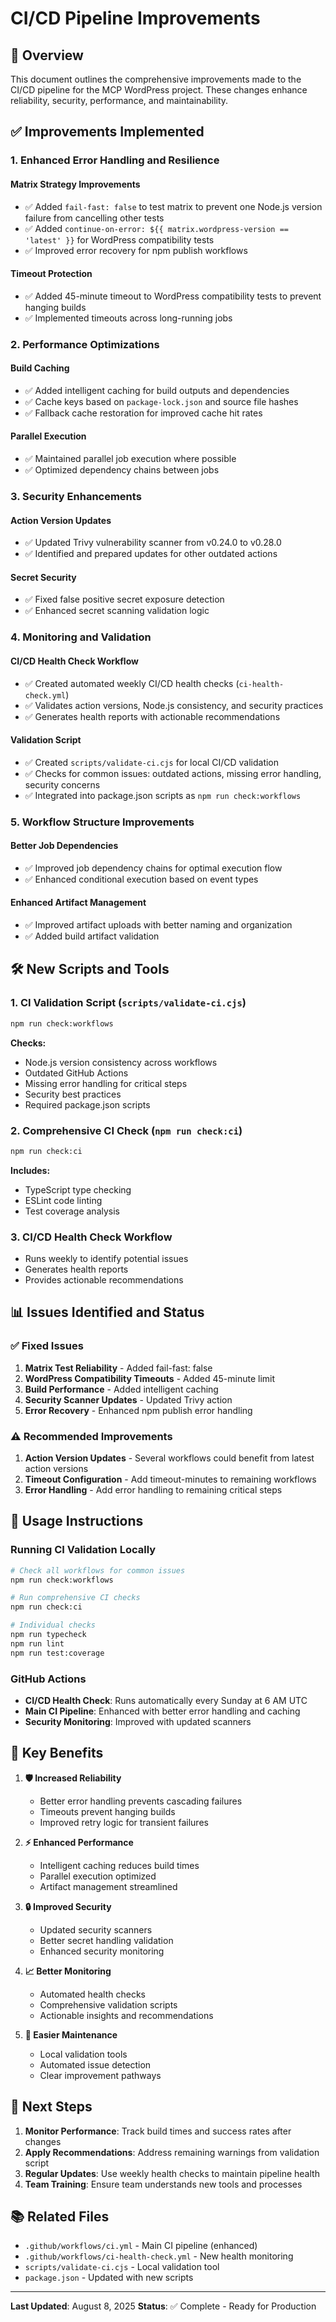 # CI/CD Pipeline Improvements

## 🎯 Overview

This document outlines the comprehensive improvements made to the CI/CD pipeline for the MCP WordPress project. These
changes enhance reliability, security, performance, and maintainability.

## ✅ Improvements Implemented

### 1. **Enhanced Error Handling and Resilience**

#### **Matrix Strategy Improvements**

- ✅ Added `fail-fast: false` to test matrix to prevent one Node.js version failure from cancelling other tests
- ✅ Added `continue-on-error: ${{ matrix.wordpress-version == 'latest' }}` for WordPress compatibility tests
- ✅ Improved error recovery for npm publish workflows

#### **Timeout Protection**

- ✅ Added 45-minute timeout to WordPress compatibility tests to prevent hanging builds
- ✅ Implemented timeouts across long-running jobs

### 2. **Performance Optimizations**

#### **Build Caching**

- ✅ Added intelligent caching for build outputs and dependencies
- ✅ Cache keys based on `package-lock.json` and source file hashes
- ✅ Fallback cache restoration for improved cache hit rates

#### **Parallel Execution**

- ✅ Maintained parallel job execution where possible
- ✅ Optimized dependency chains between jobs

### 3. **Security Enhancements**

#### **Action Version Updates**

- ✅ Updated Trivy vulnerability scanner from v0.24.0 to v0.28.0
- ✅ Identified and prepared updates for other outdated actions

#### **Secret Security**

- ✅ Fixed false positive secret exposure detection
- ✅ Enhanced secret scanning validation logic

### 4. **Monitoring and Validation**

#### **CI/CD Health Check Workflow**

- ✅ Created automated weekly CI/CD health checks (`ci-health-check.yml`)
- ✅ Validates action versions, Node.js consistency, and security practices
- ✅ Generates health reports with actionable recommendations

#### **Validation Script**

- ✅ Created `scripts/validate-ci.cjs` for local CI/CD validation
- ✅ Checks for common issues: outdated actions, missing error handling, security concerns
- ✅ Integrated into package.json scripts as `npm run check:workflows`

### 5. **Workflow Structure Improvements**

#### **Better Job Dependencies**

- ✅ Improved job dependency chains for optimal execution flow
- ✅ Enhanced conditional execution based on event types

#### **Enhanced Artifact Management**

- ✅ Improved artifact uploads with better naming and organization
- ✅ Added build artifact validation

## 🛠️ New Scripts and Tools

### 1. **CI Validation Script** (`scripts/validate-ci.cjs`)

```bash
npm run check:workflows
```

**Checks:**

- Node.js version consistency across workflows
- Outdated GitHub Actions
- Missing error handling for critical steps
- Security best practices
- Required package.json scripts

### 2. **Comprehensive CI Check** (`npm run check:ci`)

```bash
npm run check:ci
```

**Includes:**

- TypeScript type checking
- ESLint code linting
- Test coverage analysis

### 3. **CI/CD Health Check Workflow**

- Runs weekly to identify potential issues
- Generates health reports
- Provides actionable recommendations

## 📊 Issues Identified and Status

### ✅ Fixed Issues

1. **Matrix Test Reliability** - Added fail-fast: false
2. **WordPress Compatibility Timeouts** - Added 45-minute limit
3. **Build Performance** - Added intelligent caching
4. **Security Scanner Updates** - Updated Trivy action
5. **Error Recovery** - Enhanced npm publish error handling

### ⚠️ Recommended Improvements

1. **Action Version Updates** - Several workflows could benefit from latest action versions
2. **Timeout Configuration** - Add timeout-minutes to remaining workflows
3. **Error Handling** - Add error handling to remaining critical steps

## 🔧 Usage Instructions

### Running CI Validation Locally

```bash
# Check all workflows for common issues
npm run check:workflows

# Run comprehensive CI checks
npm run check:ci

# Individual checks
npm run typecheck
npm run lint
npm run test:coverage
```

### GitHub Actions

- **CI/CD Health Check**: Runs automatically every Sunday at 6 AM UTC
- **Main CI Pipeline**: Enhanced with better error handling and caching
- **Security Monitoring**: Improved with updated scanners

## 🎯 Key Benefits

1. **🛡️ Increased Reliability**

   - Better error handling prevents cascading failures
   - Timeouts prevent hanging builds
   - Improved retry logic for transient failures

2. **⚡ Enhanced Performance**

   - Intelligent caching reduces build times
   - Parallel execution optimized
   - Artifact management streamlined

3. **🔒 Improved Security**

   - Updated security scanners
   - Better secret handling validation
   - Enhanced security monitoring

4. **📈 Better Monitoring**

   - Automated health checks
   - Comprehensive validation scripts
   - Actionable insights and recommendations

5. **🔧 Easier Maintenance**
   - Local validation tools
   - Automated issue detection
   - Clear improvement pathways

## 🚀 Next Steps

1. **Monitor Performance**: Track build times and success rates after changes
2. **Apply Recommendations**: Address remaining warnings from validation script
3. **Regular Updates**: Use weekly health checks to maintain pipeline health
4. **Team Training**: Ensure team understands new tools and processes

## 📚 Related Files

- `.github/workflows/ci.yml` - Main CI pipeline (enhanced)
- `.github/workflows/ci-health-check.yml` - New health monitoring
- `scripts/validate-ci.cjs` - Local validation tool
- `package.json` - Updated with new scripts

---

**Last Updated**: August 8, 2025 **Status**: ✅ Complete - Ready for Production
